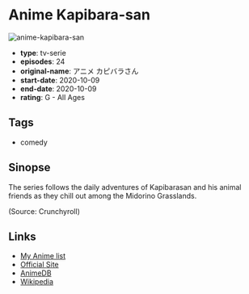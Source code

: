 # Anime Kapibara-san

![anime-kapibara-san](https://cdn.myanimelist.net/images/anime/1819/109679.jpg)

-   **type**: tv-serie
-   **episodes**: 24
-   **original-name**: アニメ カピバラさん
-   **start-date**: 2020-10-09
-   **end-date**: 2020-10-09
-   **rating**: G - All Ages

## Tags

-   comedy

## Sinopse

The series follows the daily adventures of Kapibarasan and his animal friends as they chill out among the Midorino Grasslands.

(Source: Crunchyroll)

## Links

-   [My Anime list](https://myanimelist.net/anime/42514/Anime_Kapibara-san)
-   [Official Site](https://anime-kapibarasan.com/)
-   [AnimeDB](http://anidb.info/perl-bin/animedb.pl?show=anime&aid=15755)
-   [Wikipedia](https://ja.wikipedia.org/wiki/カピバラさん)
